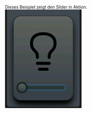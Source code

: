 Dieses Beispiel zeigt den Slider in Aktion.
<br>
![Picture](https://github.com/MakeMagazinDE/LVGL_UI/blob/main/Sketches/Bonus/Slider_get_value.gif)

